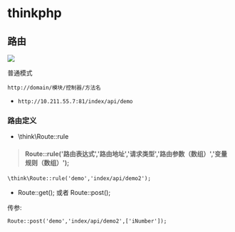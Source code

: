 # thinkphp

## 路由

![](https://ws3.sinaimg.cn/large/006tNbRwly1fpljkb1sw5j31jq0rejua.jpg)

普通模式

`http://domain/模块/控制器/方法名`  

- `http://10.211.55.7:81/index/api/demo`





### 路由定义

- \think\Route::rule

> #### Route::rule('路由表达式','路由地址','请求类型','路由参数（数组）','变量规则（数组）');

```
\think\Route::rule('demo','index/api/demo2');
```

- Route::get();  或者 Route::post();

传参:

```
Route::post('demo','index/api/demo2',['iNumber']);
```

